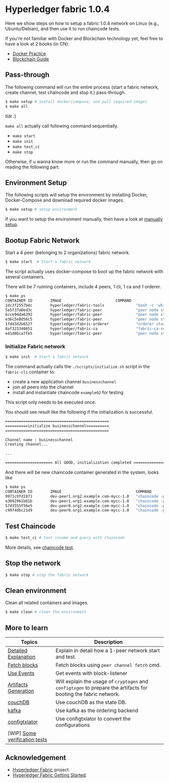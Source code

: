 # Hyperledger fabric 1.0.4

Here we show steps on how to setup a fabric 1.0.4 network on Linux (e.g., Ubuntu/Debian), and then use it to run chaincode tests.

If you're not familiar with Docker and Blockchain technology yet, feel free to have a look at 2 books (in CN):

* [Docker Practice](https://github.com/yeasy/docker_practice)
* [Blockchain Guide](https://github.com/yeasy/blockchain_guide)


## Pass-through

The following command will run the entire process (start a fabric network, create channel, test chaincode and stop it.) pass-through.

```sh
$ make setup # install docker/compose, and pull required images
$ make all
```

tldr :)

`make all` actually call following command sequentially.

* `make start`
* `make init`
* `make test_cc`
* `make stop`

Otherwise, if u wanna know more or run the command manually, then go on reading the following part.

## Environment Setup

The following scripts will setup the environment by installing Docker, Docker-Compose and download required docker images. 

```sh
$ make setup # setup environment
```

If you want to setup the environment manually, then have a look at [manually setup](docs/setup.md).

## Bootup Fabric Network

Start a 4 peer (belonging to 2 organizations) fabric network.

```sh
$ make start  # Start a fabric network
```
The script actually uses docker-compose to boot up the fabric network with several containers.

There will be 7 running containers, include 4 peers, 1 cli, 1 ca and 1 orderer.

```bash
$ make ps
CONTAINER ID        IMAGE                        COMMAND                  CREATED             STATUS              PORTS                                                                                 NAMES
1dc3f2557bdc        hyperledger/fabric-tools              "bash -c 'while tr..."   25 minutes ago       Up 25 minutes                                                                                                            fabric-cli
5e5f37a0ed3c        hyperledger/fabric-peer               "peer node start"        25 minutes ago       Up 25 minutes       7050/tcp, 7054-7059/tcp, 0.0.0.0:8051->7051/tcp, 0.0.0.0:8052->7052/tcp, 0.0.0.0:8053->7053/tcp      peer1.org1.example.com
6cce94da6392        hyperledger/fabric-peer               "peer node start"        25 minutes ago       Up 25 minutes       7050/tcp, 7054-7059/tcp, 0.0.0.0:9051->7051/tcp, 0.0.0.0:9052->7052/tcp, 0.0.0.0:9053->7053/tcp      peer0.org2.example.com
e36c5e8d56c5        hyperledger/fabric-peer               "peer node start"        25 minutes ago       Up 25 minutes       7050/tcp, 7054-7059/tcp, 0.0.0.0:7051-7053->7051-7053/tcp                                            peer0.org1.example.com
1fdd3d2b6527        hyperledger/fabric-orderer            "orderer start"          25 minutes ago       Up 25 minutes       0.0.0.0:7050->7050/tcp                                                                               orderer.example.com
8af323340651        hyperledger/fabric-ca                 "fabric-ca-server ..."   25 minutes ago       Up 25 minutes       0.0.0.0:7054->7054/tcp                                                                               fabric-ca
e41d8bca7fe5        hyperledger/fabric-peer               "peer node start"        25 minutes ago       Up 25 minutes       7050/tcp, 7054-7059/tcp, 0.0.0.0:10051->7051/tcp, 0.0.0.0:10052->7052/tcp, 0.0.0.0:10053->7053/tcp   peer1.org2.example.com
```

### Initialize Fabric network

```bash
$ make init  # Start a fabric network
```

The command actually calls the `./scripts/initialize.sh` script in the `fabric-cli` container to:

* create a new application channel `businesschannel`
* join all peers into the channel
* install and instantiate chaincode `example02` for testing

This script only needs to be executed once.

You should see result like the following if the initialization is successful.

```bash
==============================================
==========initialize businesschannel==========
==============================================

Channel name : businesschannel
Creating channel...

...

===================== All GOOD, initialization completed ===================== 
```

And there will be new chaincode container generated in the system, looks like

```bash
$ make ps
CONTAINER ID        IMAGE                                 COMMAND                  CREATED              STATUS              PORTS                                                                                                NAMES
9971c9fd1971        dev-peer1.org2.example.com-mycc-1.0   "chaincode -peer.a..."   54 seconds ago       Up 53 seconds                                                                                                            dev-peer1.org2.example.com-mycc-1.0
e3092961b81b        dev-peer1.org1.example.com-mycc-1.0   "chaincode -peer.a..."   About a minute ago   Up About a minute                                                                                                        dev-peer1.org1.example.com-mycc-1.0
57d3555f56e5        dev-peer0.org2.example.com-mycc-1.0   "chaincode -peer.a..."   About a minute ago   Up About a minute                                                                                                        dev-peer0.org2.example.com-mycc-1.0
c9974dbc21d9        dev-peer0.org1.example.com-mycc-1.0   "chaincode -peer.a..."   23 minutes ago       Up 23 minutes                                                                                                            dev-peer0.org1.example.com-mycc-1.0
```


## Test Chaincode

```bash
$ make test_cc # test invoke and query with chaincode
```

More details, see [chaincode test](docs/chaincode_test.md).


## Stop the network

```bash
$ make stop # stop the fabric network
```

## Clean environment

Clean all related containers and images.

```bash
$ make clean # clean the environment
```

## More to learn

Topics | Description
-- | -- 
[Detailed Explanation](./docs/detailed_steps.md) | Explain in detail how a 1-peer network start and test.
[Fetch blocks](docs/peer_cmds.md) | Fetch blocks using `peer channel fetch` cmd.
[Use Events](./docs/events.md) | Get events with block-listener
[Artifacts Generation](docs/artifacts_generation.md) | Will explain the usage of `cryptogen` and `configtxgen` to prepare the artifacts for booting the fabric network.
[couchDB](docs/couchdb_usage.md) | Use couchDB as the state DB.
[kafka](./kafka/README.md) | Use kafka as the ordering backend
[configtxlator](docs/configtxlator.md) | Use configtxlator to convert the configurations
[WIP] [Some verification tests](docs/verification_test.md) | 


## Acknowledgement
* [Hyperledger Fabric](https://github.com/hyperledger/fabric/) project.
* [Hyperledger Fabric Getting Started](http://hyperledger-fabric.readthedocs.io/en/latest/getting_started.html).
